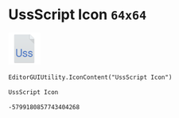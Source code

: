 # UssScript Icon `64x64`
<img src="/img/UssScript%20Icon.png" width=64 height=64>

``` CSharp
EditorGUIUtility.IconContent("UssScript Icon")
```
```
UssScript Icon
```
```
-5799180857743404268
```
